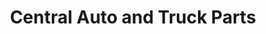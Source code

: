 ---
title: "Central Auto and Truck Parts"
url: /edmonton/central-auto-and-truck-parts/
shop: car parts
---